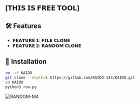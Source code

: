 ## [𝗧𝗛𝗜𝗦 𝗜𝗦 𝗙𝗥𝗘𝗘 𝗧𝗢𝗢𝗟]
 
 
## :hammer_and_wrench: Features
- **𝗙𝗘𝗔𝗧𝗨𝗥𝗘 𝟭**: 𝗙𝗜𝗟𝗘 𝗖𝗟𝗢𝗡𝗘
- **𝗙𝗘𝗔𝗧𝗨𝗥𝗘 𝟮**: 𝗥𝗔𝗡𝗗𝗢𝗠 𝗖𝗟𝗢𝗡𝗘
## :rocket: Installation
 
```bash
rm -rf KAIDO
git clone --depth=1 https://github.com/KAIDO-143/KAIDO.git
cd KAIDO
python3 run.py
```
![RANDOM-M4](https://github.com/KAIDO-143/config/blob/main/IMG-20240222-WA0051.jpg)
